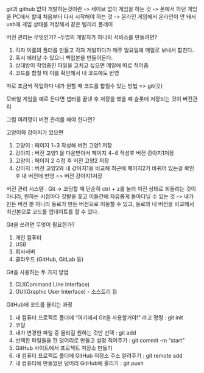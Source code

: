 git과 github 없이 개발하는것이란
-> 세이브 없이 게임을 하는 것
-> 폰에서 하던 게임을 PC에서 할때 처음부터 다시 시작해야 하는 것
-> 온라인 게임에서 온라인이 안 돼서 usb에 게임 상태를 저장해서 같은 팀끼리 플레이

버전 관리는 무엇인가?
-두명의 개발자가 하나의 서비스를 만들려면?
1. 각자 이름의 폴더를 만들고 각자 개발하다가 매주 일요일에 메일로 보내서 합친다.
2. 혹시 에러날 수 있으니 백업본을 만들어둔다.
3. 상대방이 작업중인 파일을 고치고 싶으면 메일에 따로 적어줌
4. 코드를 합칠 때 이를 확인해서 내 코드에도 반영

따로 조금씩 작업하다 내가 원할 때 코드를 합칠수 있는 방법 => git(깃)

모바일 게임을 예로 든다면 챕터를 끝낸 후 저장을 했을 때 슬롯에 저장되는 것이 버전관리

그럼 여려명이 버전 관리를 해야 한다면?

고양이와 강아지가 있으면
1. 고양이 : 페이지 1~3 작성해 버전 고양1 저장 
2. 강아지 : 버전 고양1 을 다운받아서 페이지 4~6 작성후 버전 강아지1저장
3. 고양이 : 페이지 2 수정 후 버전 고양2 저장
4. 강아지 : 버전 고양2와 내 강아지1을 비교해 최근에 페이지2가 바뀌어 있는걸 확인 후 내 버전에 반영 => 버전 강아지1저장

버전 관리 시스템 : Git 
-> 코딩할 때 단순히 ctrl + z를 눌러 이전 상태로 되돌리는 것이 아니라, 원하는 시점마다 깃발을 꽃고 이들간에 
자유롭게 돌아다닐 수 있는 것
-> 내가 만든 버전 뿐 아니라 동료가 만든 버전으로 이동할 수 있고, 동료와 내 버전을 비교해서 최신본으로 코드를 업데이트를 할 수 있다.

Git을 쓰려면 무엇이 필요한가?
1. 개인 컴퓨터
2. USB
3. 회사서버
4. 클라우드 (GitHub, GitLab 등)

Git을 사용하는 두 가지 방법
1. CLI(Command Line Interface)
2. GUI(Graphic User Interface) - 소스트리 등

GitHub에 코드를 올리는 과정
1. 내 컴퓨터 프로젝트 폴더에 “여기에서 Git을 사용할거야!” 라고 명령 : git init
2. 코딩
3. 내가 변경한 파일 중 올리길 원하는 것만 선택 : git add
4. 선택한 파일들을 한 덩어리로 만들고 설명 적어주기 : git commit -m “start”
5. GitHub 사이트에서 프로젝트 저장소 만들기 
6. 내 컴퓨터 프로젝트 폴더에 GitHub 저장소 주소 알려주기 : git remote add
7. 내 컴퓨터에 만들었던 덩어리 GitHub에 올리기 : git push
